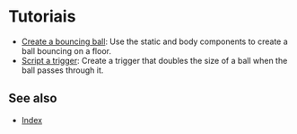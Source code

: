 # Tutoriais

* [Create a bouncing ball](create-a-bouncing-ball.md): Use the static and body components to create a ball bouncing on a floor.
* [Script a trigger](script-a-trigger.md): Create a trigger that doubles the size of a ball when the ball passes through it.

## See also
* [Index](index.md)